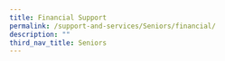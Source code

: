 ```yaml
---
title: Financial Support
permalink: /support-and-services/Seniors/financial/
description: ""
third_nav_title: Seniors
---
```

